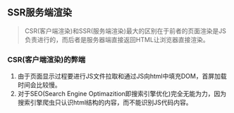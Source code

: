 ## SSR服务端渲染
> CSR(客户端渲染)和SSR(服务端渲染)最大的区别在于前者的页面渲染是JS负责进行的，而后者是服务器端直接返回HTML让浏览器直接渲染。

### CSR(客户端渲染)的弊端
1. 由于页面显示过程要进行JS文件拉取和通过JS向html中填充DOM，首屏加载时间会比较慢。
2. 对于SEO(Search Engine Optimazition即搜索引擎优化)完全无能为力，因为搜索引擎爬虫只认识html结构的内容，而不能识别JS代码内容。